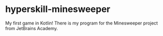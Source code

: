 # hyperskill-minesweeper
My first game in Kotlin!
There is my program for the Minesweeper project from JetBrains Academy.
